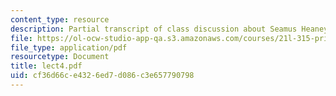 ```yaml
---
content_type: resource
description: Partial transcript of class discussion about Seamus Heaney and North.
file: https://ol-ocw-studio-app-qa.s3.amazonaws.com/courses/21l-315-prizewinners-spring-2007/cf36d66ce4326ed7d086c3e657790798_lect4.pdf
file_type: application/pdf
resourcetype: Document
title: lect4.pdf
uid: cf36d66c-e432-6ed7-d086-c3e657790798
---
```

